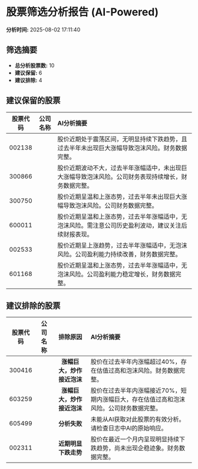 # 股票筛选分析报告 (AI-Powered)

**分析时间:** 2025-08-02 17:11:40

## 筛选摘要

- **总分析股票数:** 10
- **建议保留:** 6
- **建议排除:** 4

## 建议保留的股票

| 股票代码 | 公司名称 | AI分析摘要 |
|:---:|:---:|:---|
| 002138 |  | 股价近期处于震荡区间，无明显持续下跌趋势，且过去半年未出现巨大涨幅导致泡沫风险。财务数据完整。 |
| 300866 |  | 股价近期波动不大，过去半年涨幅适中，未出现巨大涨幅导致泡沫风险。公司财务表现持续增长，财务数据完整。 |
| 300750 |  | 股价近期呈温和上涨态势，过去半年未出现巨大涨幅导致泡沫风险。公司财务数据完整。 |
| 600011 |  | 股价近期呈温和上涨态势，过去半年涨幅适中，无泡沫风险。需注意公司历史盈利波动，建议关注后续财报表现。 |
| 002533 |  | 股价近期呈上涨趋势，过去半年涨幅适中，无泡沫风险。公司盈利能力持续改善，财务数据完整。 |
| 601168 |  | 股价近期呈温和上涨态势，过去半年涨幅适中，无泡沫风险。公司盈利能力稳定增长，财务数据完整。 |

## 建议排除的股票

| 股票代码 | 公司名称 | 排除原因 | AI分析摘要 |
|:---:|:---:|:---:|:---|
| 300416 |  | **涨幅巨大，炒作接近泡沫** | 股价在过去半年内涨幅超过40%，存在估值过高和泡沫风险。财务数据完整。 |
| 603259 |  | **涨幅巨大，炒作接近泡沫** | 股价在过去半年内涨幅接近70%，短期内涨幅巨大，存在估值过高和泡沫风险。公司财务数据完整。 |
| 605499 |  | **分析失败** | 未能从AI获取对此股票的有效分析。请检查日志中AI的原始响应。 |
| 002311 |  | **近期明显下跌走势** | 股价在最近一个月内呈现明显持续下跌趋势，尚未出现企稳迹象。财务数据完整。 |
